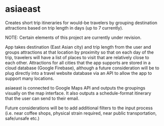 # asiaeast
Creates short trip itineraries for would-be travelers by grouping destination attractions based on trip length in days (up to 7 currently).

NOTE: Certain elements of this project are currently under revision.

App takes destination (East Asian city) and trip length from the user and groups attractions at that location by proximity so that on each
day of the trip, travelers will have a list of places to visit that are relatively close to each other. Attractions for all cities that the app supports are stored in a cloud database (Google Firebase), although a future consideration will be to plug directly into a travel
website database via an API to allow the app to support many locations.

asiaeast is connected to Google Maps API and outputs the groupings visually on the map interface. It also outputs a schedule-format itinerary that the user can send to their email.

Future considerations will be to add additional filters to the input process (i.e. near coffee shops, physical strain required, near public transportation, safe/unsafe etc.)
